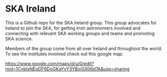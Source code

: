 # SKA Ireland

This is a Github repo for the SKA Ireland group. This group advocates
for Ireland to join the SKA, for getting Irish astronomers involved
and connecting with relevant SKA working groups and teams and
promoting SKA science. 

Members of the group come from all over Ireland and throughout the
world. To see the institutes involved check out this google map:

https://www.google.com/maps/d/u/0/edit?mid=1CnblxNEpDF6DoGKaYvY3YBzjGX06d7A&usp=sharing


